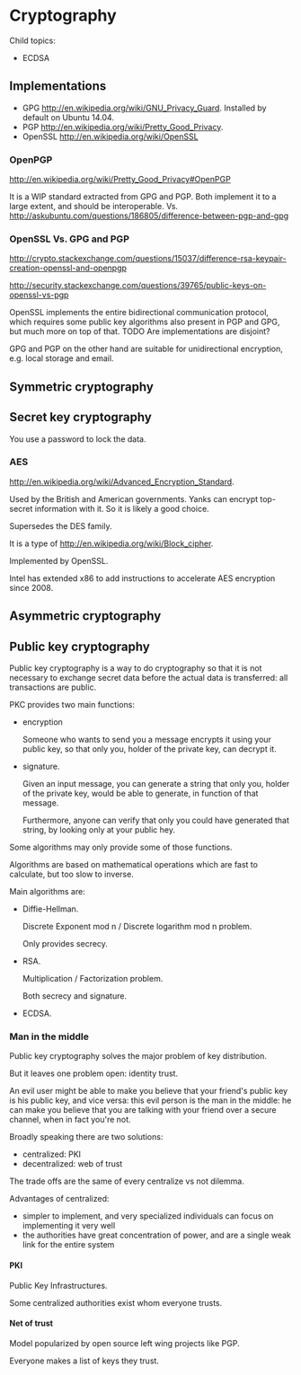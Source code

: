 # Cryptography

Child topics:

- ECDSA

## Implementations

- GPG <http://en.wikipedia.org/wiki/GNU_Privacy_Guard>. Installed by default on Ubuntu 14.04.
- PGP <http://en.wikipedia.org/wiki/Pretty_Good_Privacy>.
- OpenSSL <http://en.wikipedia.org/wiki/OpenSSL>

### OpenPGP

<http://en.wikipedia.org/wiki/Pretty_Good_Privacy#OpenPGP>

It is a WIP standard extracted from GPG and PGP. Both implement it to a large extent, and should be interoperable. Vs. <http://askubuntu.com/questions/186805/difference-between-pgp-and-gpg>

### OpenSSL Vs. GPG and PGP

<http://crypto.stackexchange.com/questions/15037/difference-rsa-keypair-creation-openssl-and-openpgp>

<http://security.stackexchange.com/questions/39765/public-keys-on-openssl-vs-pgp>

OpenSSL implements the entire bidirectional communication protocol, which requires some public key algorithms also present in PGP and GPG, but much more on top of that. TODO Are implementations are disjoint?

GPG and PGP on the other hand are suitable for unidirectional encryption, e.g. local storage and email.

## Symmetric cryptography

## Secret key cryptography

You use a password to lock the data.

### AES

<http://en.wikipedia.org/wiki/Advanced_Encryption_Standard>.

Used by the British and American governments. Yanks can encrypt top-secret information with it. So it is likely a good choice.

Supersedes the DES family.

It is a type of <http://en.wikipedia.org/wiki/Block_cipher>.

Implemented by OpenSSL.

Intel has extended x86 to add instructions to accelerate AES encryption since 2008.

## Asymmetric cryptography

## Public key cryptography

Public key cryptography is a way to do cryptography so that it is not necessary to exchange secret data before the actual data is transferred: all transactions are public.

PKC provides two main functions:

-   encryption

    Someone who wants to send you a message encrypts it using your public key, so that only you, holder of the private key, can decrypt it.

-   signature.

    Given an input message, you can generate a string that only you, holder of the private key, would be able to generate, in function of that message.

    Furthermore, anyone can verify that only you could have generated that string, by looking only at your public hey.

Some algorithms may only provide some of those functions.

Algorithms are based on mathematical operations which are fast to calculate, but too slow to inverse.

Main algorithms are:

-   Diffie-Hellman.

    Discrete Exponent mod n / Discrete logarithm mod n problem.

    Only provides secrecy.

-   RSA.

    Multiplication / Factorization problem.

    Both secrecy and signature.

-   ECDSA.

### Man in the middle

Public key cryptography solves the major problem of key distribution.

But it leaves one problem open: identity trust.

An evil user might be able to make you believe that your friend's public key is his public key, and vice versa: this evil person is the man in the middle: he can make you believe that you are talking with your friend over a secure channel, when in fact you're not.

Broadly speaking there are two solutions:

- centralized: PKI
- decentralized: web of trust

The trade offs are the same of every centralize vs not dilemma.

Advantages of centralized:

- simpler to implement, and very specialized individuals can focus on implementing it very well
- the authorities have great concentration of power, and are a single weak link for the entire system

#### PKI

Public Key Infrastructures.

Some centralized authorities exist whom everyone trusts.

#### Net of trust

Model popularized by open source left wing projects like PGP.

Everyone makes a list of keys they trust.
